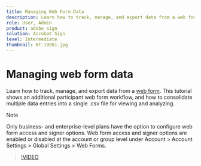 ```yaml
---
title: Managing Web Form Data
description: Learn how to track, manage, and export data from a web form
role: User, Admin
product: adobe sign
solution: Acrobat Sign
level: Intermediate
thumbnail: KT-10981.jpg
---
```

# Managing web form data

Learn how to track, manage, and export data from a [web form](webform.md). This tutorial shows an additional participant web form workflow, and how to consolidate multiple data entries into a single .csv file for viewing and analyzing.

>[!NOTE]
>
>Only business- and enterprise-level plans have the option to configure web form access and signer options. Web form access and signer options are enabled or disabled at the account or group level under Account > Account Settings > Global Settings > Web Forms.

>[!VIDEO](https://video.tv.adobe.com/v/3409607?hidetitle=true)

